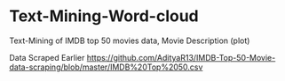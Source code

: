 # Text-Mining-Word-cloud
Text-Mining of IMDB top 50 movies data, Movie Description (plot)


Data Scraped Earlier
https://github.com/AdityaR13/IMDB-Top-50-Movie-data-scraping/blob/master/IMDB%20Top%2050.csv

